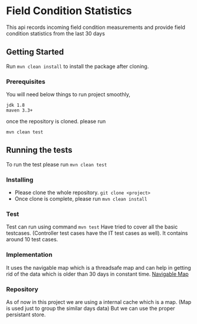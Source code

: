 # Field Condition Statistics

 This api records incoming field condition measurements and provide field condition statistics from the last 30 days
 
 ## Getting Started
 
 Run `mvn clean install` to install the package after cloning.
 
 ### Prerequisites
 
 You will need below things to run project smoothly,
 ````
 jdk 1.8
 maven 3.3+
 ```` 
 
 once the repository is cloned. please run 
  ```
  mvn clean test
  ```
 
 ## Running the tests
 To run the test please run `mvn clean test`

 
### Installing

 * Please clone the whole repository. `git clone <project>`
 * Once clone is complete, please run `mvn clean install`
 
 ### Test
 Test can run using command `mvn test`
 Have tried to cover all the basic testcases. (Controller test cases have the IT test cases as well).
 It contains around 10 test cases. 
 
 ### Implementation
 
 It uses the navigable map which is a threadsafe map and can help in getting rid of the data which is older than 30 days in constant time.
 [Navigable Map](https://docs.oracle.com/javase/8/docs/api/index.html?java/util/NavigableMap.html)
 
 ### Repository
 
 As of now in this project we are using a internal cache which is a map. (Map is used just to group the similar days data)
 But we can use the proper persistant store. 
 
 